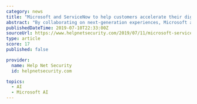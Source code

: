 ```yaml
---
category: news
title: "Microsoft and ServiceNow to help customers accelerate their digital transformation"
abstract: "By collaborating on next-generation experiences, Microsoft and ServiceNow will leverage technology to bring further cognitive services and intelligence to products across the Now Platform® with Microsoft 365 and Azure. ServiceNow selects Microsoft Azure ..."
publishedDateTime: 2019-07-10T22:33:00Z
sourceUrl: https://www.helpnetsecurity.com/2019/07/11/microsoft-servicenow/
type: article
score: 17
published: false

provider:
  name: Help Net Security
  id: helpnetsecurity.com

topics:
  - AI
  - Microsoft AI
---
```

